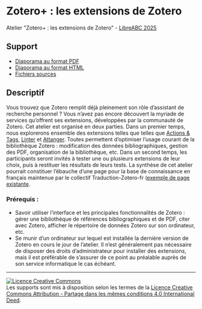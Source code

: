 # Zotero+ : les extensions de Zotero

Atelier "Zotero+ : les extensions de Zotero" - [LibreABC 2025](https://libreabc.ch)

## Support

* [Diaporama au format PDF](https://github.com/fflamerie/LibreABC2025_zotero_extensions/blob/main/LibreABC2025_zotero_extensions.pdf)
* [Diaporama au format HTML](https://github.com/fflamerie/LibreABC2025_zotero_extensions/blob/main/docs/LibreABC2025_zotero_extensions.html)
* [Fichiers sources](https://github.com/fflamerie/LibreABC2025_zotero_extensions/tree/main/docs)

## Descriptif

Vous trouvez que Zotero remplit déjà pleinement son rôle d’assistant de recherche personnel ? Vous n’avez pas encore découvert la myriade de services qu’offrent ses extensions, développées par la communauté de Zotero. Cet atelier est organisé en deux parties. Dans un premier temps, nous explorerons ensemble des extensions telles que telles que [Actions & Tags](https://github.com/windingwind/zotero-actions-tags), [Linter](https://github.com/northword/zotero-format-metadata) et [Attanger](https://github.com/MuiseDestiny/zotero-attanger). Toutes permettent d’optimiser l’usage courant de la bibliothèque Zotero : modification des données bibliographiques, gestion des PDF, organisation de la bibliothèque, etc. Dans un second temps, les participants seront invités à tester une ou plusieurs extensions de leur choix, puis à restituer les résultats de leurs tests. La synthèse de cet atelier pourrait constituer l’ébauche d’une page pour la base de connaissance en français maintenue par le collectif Traduction-Zotero-fr ([exemple de page existante](https://docs.zotero-fr.org/kbfr/kbfr_export_csv_custom/).

### Prérequis :

* Savoir utiliser l’interface et les principales fonctionnalités de Zotero : gérer une bibliothèque de références bibliographiques et de PDF, citer avec Zotero, afficher le répertoire de données Zotero sur son ordinateur, etc.
* Se munir d’un ordinateur sur lequel est installée la dernière version de Zotero en cours le jour de l’atelier. Il n’est généralement pas nécessaire de disposer des droits d’administrateur pour installer des extensions, mais il est préférable de s’assurer de ce point au préalable auprès de son service informatique le cas échéant.

***

<a rel="license" href="https://creativecommons.org/licenses/by-sa/4.0/deed.en"><img alt="Licence Creative Commons" style="border-width:0" src="https://i.creativecommons.org/l/by-sa/3.0/fr/88x31.png" /></a><br />Les supports sont mis à disposition selon les termes de la <a rel="license" href="https://creativecommons.org/licenses/by-sa/4.0/deed.en">Licence Creative Commons Attribution - Partage dans les mêmes conditions 4.0 International Deed</a>.
